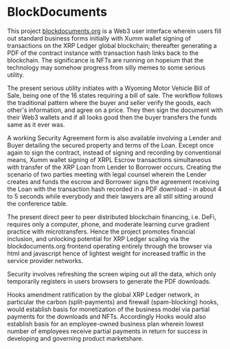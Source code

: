 # BlockDocuments

This project [blockdocuments.org](blockdocuments.org) is a Web3 user interface wherein users fill out standard business forms initially with Xumm wallet signing of transactions on the XRP Ledger global blockchain; thereafter generating a PDF of the contract instance with transaction hash links back to the blockchain. The significance is NFTs are running on hopeium that the technology may somehow progress from silly memes to some serious utility.

The present serious utility initiates with a Wyoming Motor Vehicle Bill of Sale, being one of the 16 states requiring a bill of sale. The workflow follows the traditional pattern where the buyer and seller verify the goods, each other's information, and agree on a price. They then sign the document with their Web3 wallets and if all looks good then the buyer transfers the funds same as it ever was.

A working Security Agreement form is also available involving a Lender and Buyer detailing the secured property and terms of the Loan. Except once again to sign the contract, instead of signing and recording by conventional means, Xumm wallet signing of XRPL Escrow transactions simultaneous with transfer of the XRP Loan from Lender to Borrower occurs. Creating the scenario of two parties meeting with legal counsel wherein the Lender creates and funds the escrow and Borrower signs the agreement receiving the Loan with the transaction hash recorded in a PDF download - in about 4 to 5 seconds while everybody and their lawyers are all still sitting around the conference table.

The present direct peer to peer distributed blockchain financing, i.e. DeFi, requires only a computer, phone, and moderate learning curve gradient practice with microtransfers. Hence the project promotes financial inclusion, and unlocking potential for XRP Ledger scaling via the blockdocuments.org frontend operating entirely through the browser via html and javascript hence of lightest weight for increased traffic in the service provider networks. 

Security involves refreshing the screen wiping out all the data, which only temporarily registers in users browsers to generate the PDF downloads.

Hooks amendment ratification by the global XRP Ledger network, in particular the carbon (split-payments) and firewall (spam-blocking) hooks, would establish basis for monetization of the business model via partial payments for the downloads and NFTs. Accordingly Hooks would also establish basis for an employee-owned business plan wherein lowest number of employees receive partial payments in return for success in developing and governing product marketshare.
